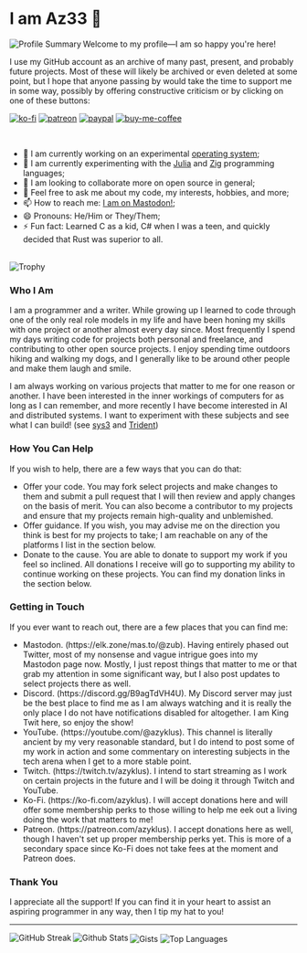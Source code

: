 # I am Az33 🦄

<div>
    <img align="left" alt="Profile Summary" src="https://github-profile-summary-cards.vercel.app/api/cards/profile-details?username=azyklus&theme=2077" />
</div>

Welcome to my profile—I am so happy you're here!

I use my GitHub account as an archive of many past, present, and probably future projects. Most of these will likely be archived or even deleted at some point,
but I hope that anyone passing by would take the time to support me in some way, possibly by offering constructive criticism or by clicking on one of these buttons:

[![ko-fi](https://img.shields.io/badge/Ko--fi-F16061?style=for-the-badge&logo=ko-fi&logoColor=white)](https://ko-fi.com/M4M4GDIVQ)
[![patreon](https://img.shields.io/badge/Patreon-F96854?style=for-the-badge&logo=patreon&logoColor=white)](https://patreon.com/azyklus)
[![paypal](https://img.shields.io/badge/PayPal-00457C?style=for-the-badge&logo=paypal&logoColor=white)](https://paypal.me/herroh)
[![buy-me-coffee](https://img.shields.io/badge/Buy_Me_A_Coffee-FFDD00?style=for-the-badge&logo=buy-me-a-coffee&logoColor=black)](https://buymeacoffee.com/azyklus)

<br/>

- 🔭 I am currently working on an experimental [operating system](https://github.com/azyklus/sys3);
- 🌱 I am currently experimenting with the [Julia](https://julialang.org/) and [Zig](https://ziglang.org) programming languages;
- 👯 I am looking to collaborate more on open source in general;
- 💬 Feel free to ask me about my code, my interests, hobbies, and more;
- 📫 How to reach me: [I am on Mastodon!](https://mas.to/@zub);
- 😄 Pronouns: He/Him or They/Them;
- ⚡ Fun fact: Learned C as a kid, C# when I was a teen, and quickly decided that Rust was superior to all.

<br/>

<div>
    <img align="center" alt="Trophy" src="https://github-profile-trophy.vercel.app/?username=azyklus&theme=gruvbox" />
</div>

### Who I Am
<p>
    I am a programmer and a writer. While growing up I learned to code through one of the only
    real role models in my life and have been honing my skills with one project or another almost
    every day since. Most frequently I spend my days writing code for projects both personal and
    freelance, and contributing to other open source projects. I enjoy spending time outdoors hiking
    and walking my dogs, and I generally like to be around other people and make them laugh and smile.
</p>
<p>
    I am always working on various projects that matter to me for one reason or another.
    I have been interested in the inner workings of computers for as long as I can remember,
    and more recently I have become interested in AI and distributed systems. I want to
    experiment with these subjects and see what I can build!
    (see <a href="https://github.com/azyklus/sys3">sys3</a> and <a href="https://github.com/azyklus/t2">Trident</a>)
</p>

### How You Can Help
<p>
    If you wish to help, there are a few ways that you can do that:
</p>
<ul>
    <li>
        Offer your code. You may fork select projects and make changes to them and submit a pull
        request that I will then review and apply changes on the basis of merit.
        You can also become a contributor to my projects and ensure that my projects
        remain high-quality and unblemished.
    </li>
    <li>
        Offer guidance. If you wish, you may advise me on the direction you think is best for my
        projects to take; I am reachable on any of the platforms I list in the section below.
    </li>
    <li>
        Donate to the cause. You are able to donate to support my work if you feel so inclined.
        All donations I receive will go to supporting my ability to continue working on these projects.
        You can find my donation links in the section below.
    </li>
</ul>

### Getting in Touch
<p>
    If you ever want to reach out, there are a few places that you can find me:
</p>
<ul>
    <li>
        Mastodon. (https://elk.zone/mas.to/@zub). Having entirely phased out Twitter, most of my
        nonsense and vague intrigue goes into my Mastodon page now. Mostly, I just repost things that
        matter to me or that grab my attention in some significant way, but I also post updates to
        select projects there as well.
    </li>
    <li>
        Discord. (https://discord.gg/B9agTdVH4U). My Discord server may just be the best place to find
        me as I am always watching and it is really the only place I do not have notifications disabled
        for altogether. I am King Twit here, so enjoy the show!
    </li>
    <li>
        YouTube. (https://youtube.com/@azyklus). This channel is literally ancient by my very reasonable
        standard, but I do intend to post some of my work in action and some commentary on interesting
        subjects in the tech arena when I get to a more stable point.
    </li>
    <li>
        Twitch. (https://twitch.tv/azyklus). I intend to start streaming as I work on certain projects
        in the future and I will be doing it through Twitch and YouTube.
    </li>
    <li>
        Ko-Fi. (https://ko-fi.com/azyklus). I will accept donations here and will offer some membership
        perks to those willing to help me eek out a living doing the work that matters to me!
    </li>
    <li>
        Patreon. (https://patreon.com/azyklus). I accept donations here as well, though I haven't set up
        proper membership perks yet. This is more of a secondary space since Ko-Fi does not take fees at
        the moment and Patreon does.
    </li>
</ul>

### Thank You
<p>
    I appreciate all the support! If you can find it in your heart to assist an aspiring programmer
    in any way, then I tip my hat to you!
</p>

<hr/>

<!-- GitHub Stat Cards -->
<div white-space="nowrap">
    <img align="left" alt="GitHub Streak" src="https://github-readme-streak-stats.herokuapp.com/?user=azyklus&theme=gruvbox" />
    <img align="left" alt="Github Stats" src="https://github-readme-stats.vercel.app/api?username=azyklus&count_private=true&show_icons=true&hide_border=true&theme=dark&text_color=dfdfdf" />
    <img align="center" alt="Gists" src="https://gists-readme.yizack.com/api?user=azyklus" />
    <img align="center" alt="Top Languages" src="https://github-readme-stats.vercel.app/api/top-langs?username=azyklus&hide_border=true&theme=dark&text_color=fff" />
</div>

<div white-space="nowrap">
</div>
